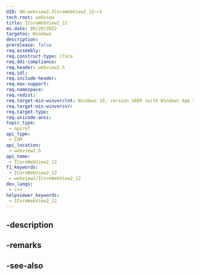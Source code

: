 ```yaml
---
UID: NN:webview2.ICoreWebView2_12~r1
tech.root: webview
title: ICoreWebView2_12
ms.date: 09/20/2022
targetos: Windows
description: 
prerelease: false
req.assembly: 
req.construct-type: iface
req.ddi-compliance: 
req.header: webview2.h
req.idl: 
req.include-header: 
req.max-support: 
req.namespace: 
req.redist: 
req.target-min-winverclnt: Windows 10, version 1809 (with Windows App SDK 1.1 or later)
req.target-min-winversvr: 
req.target-type: 
req.unicode-ansi: 
topic_type:
 - apiref
api_type:
 - COM
api_location:
 - webview2.h
api_name:
 - ICoreWebView2_12
f1_keywords:
 - ICoreWebView2_12
 - webview2/ICoreWebView2_12
dev_langs:
 - c++
helpviewer_keywords:
 - ICoreWebView2_12
---
```


## -description

## -remarks

## -see-also

